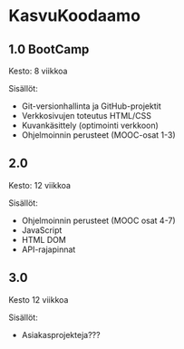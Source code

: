# KasvuKoodaamo

## 1.0 BootCamp 

Kesto: 8 viikkoa

Sisällöt: 

- Git-versionhallinta ja GitHub-projektit
- Verkkosivujen toteutus HTML/CSS
- Kuvankäsittely (optimointi verkkoon)
- Ohjelmoinnin perusteet (MOOC-osat 1-3)

## 2.0

Kesto: 12 viikkoa

Sisällöt:

- Ohjelmoinnin perusteet (MOOC osat 4-7)
- JavaScript
- HTML DOM
- API-rajapinnat

## 3.0

Kesto 12 viikkoa

Sisällöt:

- Asiakasprojekteja???



